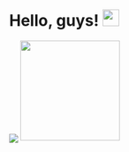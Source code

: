 # Hello, guys! <img src="https://raw.githubusercontent.com/MartinHeinz/MartinHeinz/master/wave.gif" width="30px">
<img align="center" src="https://github-readme-stats.vercel.app/api/<CARD_TYPE>/?username=<halyssonJr>&theme=<THEME_NAME>" />


<img height="180em" src="https://github-readme-stats.vercel.app/api?username=halyssonJr&show_icons=true&hide_border=true&&count_private=true&include_all_commits=true" />
